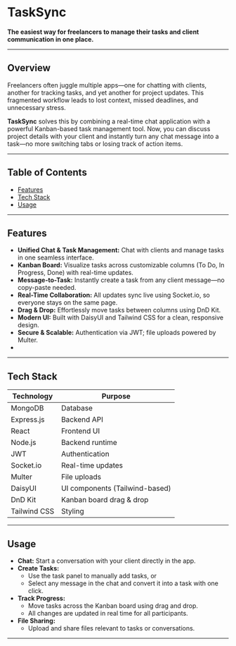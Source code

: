 # TaskSync

**The easiest way for freelancers to manage their tasks and client communication in one place.**

---

## Overview

Freelancers often juggle multiple apps—one for chatting with clients, another for tracking tasks, and yet another for project updates. This fragmented workflow leads to lost context, missed deadlines, and unnecessary stress.

**TaskSync** solves this by combining a real-time chat application with a powerful Kanban-based task management tool. Now, you can discuss project details with your client and instantly turn any chat message into a task—no more switching tabs or losing track of action items.

---

## Table of Contents

- [Features](#features)
- [Tech Stack](#tech-stack)
- [Usage](#usage)
  
---

## Features

- **Unified Chat & Task Management:** Chat with clients and manage tasks in one seamless interface.
- **Kanban Board:** Visualize tasks across customizable columns (To Do, In Progress, Done) with real-time updates.
- **Message-to-Task:** Instantly create a task from any client message—no copy-paste needed.
- **Real-Time Collaboration:** All updates sync live using Socket.io, so everyone stays on the same page.
- **Drag & Drop:** Effortlessly move tasks between columns using DnD Kit.
- **Modern UI:** Built with DaisyUI and Tailwind CSS for a clean, responsive design.
- **Secure & Scalable:** Authentication via JWT; file uploads powered by Multer.
- 
---

## Tech Stack

| Technology    | Purpose                        |
|---------------|-------------------------------|
| MongoDB       | Database                      |
| Express.js    | Backend API                   |
| React         | Frontend UI                   |
| Node.js       | Backend runtime               |
| JWT           | Authentication                |
| Socket.io     | Real-time updates             |
| Multer        | File uploads                  |
| DaisyUI       | UI components (Tailwind-based)|
| DnD Kit       | Kanban board drag & drop      |
| Tailwind CSS  | Styling                       |

---

## Usage

- **Chat:** Start a conversation with your client directly in the app.
- **Create Tasks:**
  - Use the task panel to manually add tasks, or
  - Select any message in the chat and convert it into a task with one click.
- **Track Progress:**
  - Move tasks across the Kanban board using drag and drop.
  - All changes are updated in real time for all participants.
- **File Sharing:**
  - Upload and share files relevant to tasks or conversations.

---
